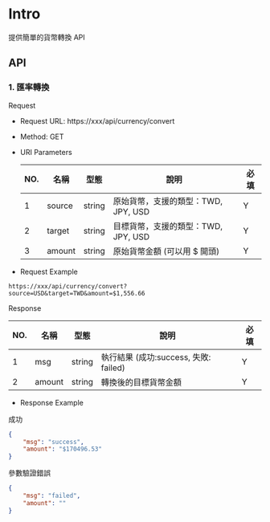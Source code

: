 # Intro

提供簡單的貨幣轉換 API

## API

### 1. 匯率轉換

Request

- Request URL: https://xxx/api/currency/convert
- Method: GET
- URI Parameters
    
    
    | NO. | 名稱 | 型態 | 說明 | 必填 |
    | --- | --- | --- | --- | --- |
    | 1 | source | string | 原始貨幣，支援的類型：TWD, JPY, USD  | Y |
    | 2 | target | string | 目標貨幣，支援的類型：TWD, JPY, USD  | Y |
    | 3 | amount | string | 原始貨幣金額 (可以用 $ 開頭) | Y |
- Request Example

`https://xxx/api/currency/convert?source=USD&target=TWD&amount=$1,556.66`

Response

| NO. | 名稱 | 型態 | 說明 | 必填 |
| --- | --- | --- | --- | --- |
| 1 | msg | string | 執行結果 (成功:success, 失敗: failed) | Y |
| 2 | amount | string | 轉換後的目標貨幣金額 | Y |
- Response Example

成功

```json
{
    "msg": "success",
    "amount": "$170496.53"
}
```

參數驗證錯誤

```json
{
    "msg": "failed",
    "amount": ""
}
```